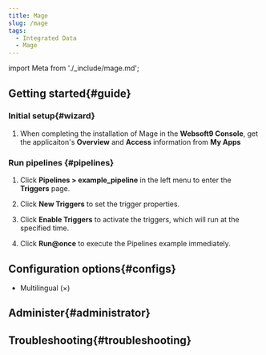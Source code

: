 ```yaml
---
title: Mage
slug: /mage
tags:
  - Integrated Data
  - Mage
---
```


import Meta from './_include/mage.md';

<Meta name="meta" />

## Getting started{#guide}

### Initial setup{#wizard}

1. When completing the installation of Mage in the **Websoft9 Console**, get the applicaiton's **Overview** and **Access** information from **My Apps**  

### Run pipelines {#pipelines}

1. Click **Pipelines > example_pipeline** in the left menu to enter the **Triggers** page.

2. Click **New Triggers** to set the trigger properties.

3. Click **Enable Triggers** to activate the triggers, which will run at the specified time.

4. Click **Run@once** to execute the Pipelines example immediately.

## Configuration options{#configs}

- Multilingual (×)

## Administer{#administrator}

## Troubleshooting{#troubleshooting}
